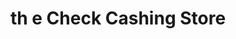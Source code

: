---
title: th e Check Cashing Store
slug: th-e-check-cashing-store
updated-on: '2024-05-30T13:44:31.749Z'
created-on: '2024-05-30T13:41:46.671Z'
published-on: '2024-05-30T13:54:32.469Z'
f_city-state-2:
- cms/city/anchorage-ak.md
- cms/city/avondale-az.md
- cms/city/flagstaff-az.md
- cms/city/nashville-ar.md
- cms/city/dania-fl.md
- cms/city/clermont-fl.md
- cms/city/leesburg-fl.md
- cms/city/lauderhill-fl.md
- cms/city/charlotte-fl.md
- cms/city/miramar-fl.md
- cms/city/hollywood-fl.md
- cms/city/sanford-fl.md
- cms/city/davie-fl.md
- cms/city/sunrise-fl.md
- cms/city/tamarac-fl.md
- cms/city/margate-fl.md
- cms/city/kissimmee-fl.md
- cms/city/miami-fl.md
- cms/city/worth-fl.md
- cms/city/hialeah-fl.md
- cms/city/calhoun-ga.md
- cms/city/carrollton-ga.md
- cms/city/thibodaux-la.md
- cms/city/lafayette-la.md
- cms/city/springfield-ma.md
- cms/city/van-buren-ar.md
- cms/city/winter-garden-fl.md
- cms/city/saint-cloud-fl.md
- cms/city/coconut-creek-fl.md
- cms/city/wilton-manors-fl.md
- cms/city/punta-gorda-fl.md
- cms/city/boca-raton-fl.md
- cms/city/cape-coral-fl.md
- cms/city/winter-park-fl.md
- cms/city/palm-springs-fl.md
- cms/city/palm-beach-fl.md
- cms/city/north-lauderdale-fl.md
- cms/city/boynton-beach-fl.md
- cms/city/coral-springs-fl.md
- cms/city/pompano-beach-fl.md
- cms/city/fort-lauderdale-fl.md
- cms/city/delray-beach-fl.md
- cms/city/new-iberia-la.md
f_locations:
- cms/payday-loan/th-e-check-cashing-store-27371.md
- cms/payday-loan/th-e-check-cashing-store-27372.md
- cms/payday-loan/th-e-check-cashing-store-27373.md
- cms/payday-loan/th-e-check-cashing-store-27374.md
- cms/payday-loan/th-e-check-cashing-store-27375.md
- cms/payday-loan/th-e-check-cashing-store-27376.md
- cms/payday-loan/th-e-check-cashing-store-27377.md
- cms/payday-loan/th-e-check-cashing-store-27378.md
- cms/payday-loan/th-e-check-cashing-store-27379.md
- cms/payday-loan/th-e-check-cashing-store-27380.md
- cms/payday-loan/th-e-check-cashing-store-27381.md
- cms/payday-loan/th-e-check-cashing-store-27382.md
- cms/payday-loan/th-e-check-cashing-store-27383.md
- cms/payday-loan/th-e-check-cashing-store-27384.md
- cms/payday-loan/th-e-check-cashing-store-27385.md
- cms/payday-loan/th-e-check-cashing-store-27386.md
- cms/payday-loan/th-e-check-cashing-store-27387.md
- cms/payday-loan/th-e-check-cashing-store-27388.md
- cms/payday-loan/th-e-check-cashing-store-27389.md
- cms/payday-loan/th-e-check-cashing-store-27390.md
- cms/payday-loan/th-e-check-cashing-store-27391.md
- cms/payday-loan/th-e-check-cashing-store-27392.md
- cms/payday-loan/th-e-check-cashing-store-27393.md
- cms/payday-loan/th-e-check-cashing-store-27394.md
- cms/payday-loan/th-e-check-cashing-store-27395.md
- cms/payday-loan/th-e-check-cashing-store-27396.md
- cms/payday-loan/th-e-check-cashing-store-27397.md
- cms/payday-loan/th-e-check-cashing-store-27398.md
- cms/payday-loan/th-e-check-cashing-store-27399.md
- cms/payday-loan/th-e-check-cashing-store-27400.md
- cms/payday-loan/th-e-check-cashing-store-27401.md
- cms/payday-loan/th-e-check-cashing-store-27402.md
- cms/payday-loan/th-e-check-cashing-store-27403.md
- cms/payday-loan/th-e-check-cashing-store-27404.md
- cms/payday-loan/th-e-check-cashing-store-27405.md
- cms/payday-loan/th-e-check-cashing-store-27406.md
- cms/payday-loan/th-e-check-cashing-store-27407.md
- cms/payday-loan/th-e-check-cashing-store-27408.md
- cms/payday-loan/th-e-check-cashing-store-27409.md
- cms/payday-loan/th-e-check-cashing-store-27410.md
- cms/payday-loan/th-e-check-cashing-store-27411.md
- cms/payday-loan/th-e-check-cashing-store-27412.md
- cms/payday-loan/th-e-check-cashing-store-27413.md
- cms/payday-loan/th-e-check-cashing-store-27414.md
- cms/payday-loan/th-e-check-cashing-store-27415.md
- cms/payday-loan/th-e-check-cashing-store-27416.md
- cms/payday-loan/th-e-check-cashing-store-27417.md
- cms/payday-loan/th-e-check-cashing-store-27418.md
- cms/payday-loan/th-e-check-cashing-store-27419.md
- cms/payday-loan/th-e-check-cashing-store-27420.md
- cms/payday-loan/th-e-check-cashing-store-27421.md
- cms/payday-loan/th-e-check-cashing-store-27422.md
- cms/payday-loan/th-e-check-cashing-store-27423.md
- cms/payday-loan/th-e-check-cashing-store-27424.md
- cms/payday-loan/th-e-check-cashing-store-27425.md
- cms/payday-loan/th-e-check-cashing-store-27426.md
- cms/payday-loan/th-e-check-cashing-store-27427.md
- cms/payday-loan/th-e-check-cashing-store-27428.md
- cms/payday-loan/th-e-check-cashing-store-27429.md
- cms/payday-loan/th-e-check-cashing-store-27430.md
- cms/payday-loan/th-e-check-cashing-store-27431.md
- cms/payday-loan/th-e-check-cashing-store-27432.md
- cms/payday-loan/th-e-check-cashing-store-27433.md
- cms/payday-loan/th-e-check-cashing-store-27434.md
- cms/payday-loan/th-e-check-cashing-store-27435.md
- cms/payday-loan/th-e-check-cashing-store-27436.md
- cms/payday-loan/th-e-check-cashing-store-27437.md
- cms/payday-loan/th-e-check-cashing-store-27438.md
- cms/payday-loan/th-e-check-cashing-store-27439.md
- cms/payday-loan/th-e-check-cashing-store-27440.md
- cms/payday-loan/th-e-check-cashing-store-27441.md
- cms/payday-loan/th-e-check-cashing-store-27442.md
- cms/payday-loan/th-e-check-cashing-store-27443.md
- cms/payday-loan/th-e-check-cashing-store-27444.md
- cms/payday-loan/th-e-check-cashing-store-27445.md
- cms/payday-loan/th-e-check-cashing-store-27446.md
- cms/payday-loan/th-e-check-cashing-store-27447.md
- cms/payday-loan/th-e-check-cashing-store-27448.md
- cms/payday-loan/th-e-check-cashing-store-27449.md
- cms/payday-loan/th-e-check-cashing-store-27450.md
- cms/payday-loan/th-e-check-cashing-store-27451.md
- cms/payday-loan/th-e-check-cashing-store-27452.md
- cms/payday-loan/th-e-check-cashing-store-27453.md
f_states:
- cms/state/alaska.md
- cms/state/arizona.md
- cms/state/arkansas.md
- cms/state/florida.md
- cms/state/georgia.md
- cms/state/louisiana.md
- cms/state/massachusetts.md
layout: '[company].html'
tags: company
---